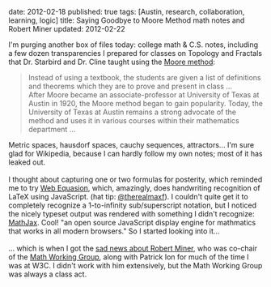 date: 2012-02-18
published: true
tags: [Austin, research, collaboration, learning, logic]
title: Saying Goodbye to Moore Method math notes and Robert Miner
updated: 2012-02-22


I'm purging another box of files today: college math &amp; C.S. notes, including a few dozen transparencies I prepared for classes on Topology and Fractals that Dr. Starbird and Dr. Cline taught using the&nbsp;<a href="http://en.wikipedia.org/wiki/Moore_method">Moore method</a>:<br />
<blockquote class="tr_bq">
Instead of using a textbook, the students are given a list of definitions and theorems which they are to prove and present in class ...<br />
After Moore became an associate-professor at University of Texas at Austin in 1920, the Moore method began to gain popularity. Today, the University of Texas at Austin remains a strong advocate of the method and uses it in various courses within their mathematics department ...</blockquote>
<div>
Metric spaces, hausdorf spaces, cauchy sequences, attractors... I'm sure glad for Wikipedia, because I can hardly follow my own notes; most of it has leaked out.<br />
<br />
I thought about capturing one or two formulas for posterity, which reminded me to try <a href="http://webdemo.visionobjects.com/equation.html?locale=default">Web Equasion</a>, which, amazingly, does handwriting recognition of LaTeX using JavaScript. (hat tip: <a href="https://twitter.com/therealmaxf">@therealmaxf</a>). I couldn't quite get it to completely recognize a 1-to-infinity sub/superscript notation, but I noticed the nicely typeset output was rendered with something I didn't recognize: <a href="http://www.mathjax.org/">MathJax</a>. Cool! "an open source JavaScript display engine for mathmatics that works in all modern browsers." So I started looking into it...<br />
<br />
... which is when I got the <a href="http://www.mathjax.org/2011/12/06/news/a-sad-day/">sad news about Robert Miner</a>, who was co-chair of the <a href="http://www.w3.org/Math/">Math Working Group</a>, along with Patrick Ion for much of the time I was at W3C. I didn't work with him extensively, but the Math Working Group was always a class act.<br />
<br /></div>
<div>
</div>